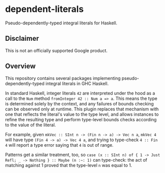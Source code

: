 # dependent-literals

Pseudo-dependently-typed integral literals for Haskell.

## Disclaimer

This is not an officially supported Google product.

## Overview

This repository contains several packages implementing pseudo-dependently-typed
integral literals in GHC Haskell.

In standard Haskell, integer literals `42` are interpreted under the hood as a
call to the `Num` method `fromInteger 42 :: Num a => a`.  This means the type is
determined solely by the context, and any failures of bounds checking can be
observed only at runtime.  This plugin replaces that mechanism with one that
reflects the literal's value to the type level, and allows instances to refine
the resulting type and perform type-level bounds checks according to the value
of the literal.

For example, given `mkVec :: SInt n -> (Fin n -> a) -> Vec n a`, `mkVec 4` will
have type `(Fin 4 -> a) -> Vec 4 a`, and trying to type-check `4 :: Fin 4` will
report a type error saying that `4` is out of range.

Patterns get a similar treatment, too, so `case (x :: SInt n) of { 1 -> Just
Refl; _ -> Nothing } :: Maybe (n :~: 1)` can type-check: the act of matching
against 1 proved that the type-level `n` was equal to 1.
